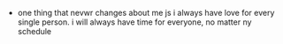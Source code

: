   * one thing that nevwr changes about me js i always have love for every single person. i will always have time for everyone, no matter ny schedule 